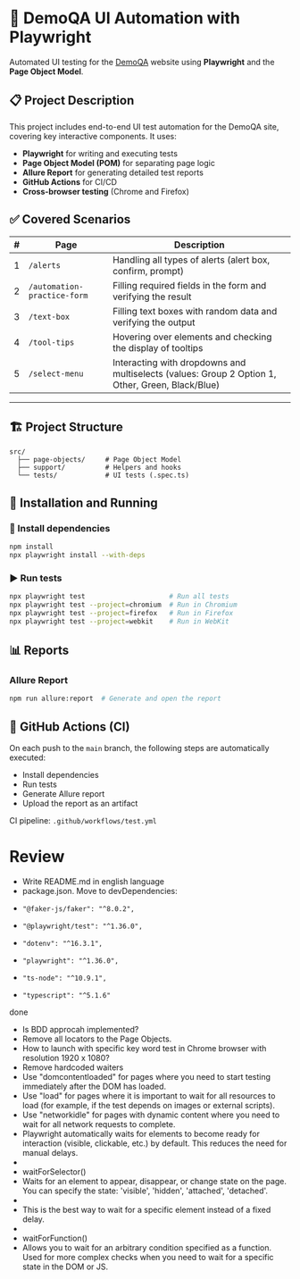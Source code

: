 # 📘 DemoQA UI Automation with Playwright

Automated UI testing for the [DemoQA](https://demoqa.com/) website using **Playwright** and the **Page Object Model**.

## 📋 Project Description

This project includes end-to-end UI test automation for the DemoQA site, covering key interactive components. It uses:

* **Playwright** for writing and executing tests
* **Page Object Model (POM)** for separating page logic
* **Allure Report** for generating detailed test reports
* **GitHub Actions** for CI/CD
* **Cross-browser testing** (Chrome and Firefox)

## ✅ Covered Scenarios

| # | Page                        | Description                                                                                      |
| - | --------------------------- | ------------------------------------------------------------------------------------------------ |
| 1 | `/alerts`                   | Handling all types of alerts (alert box, confirm, prompt)                                        |
| 2 | `/automation-practice-form` | Filling required fields in the form and verifying the result                                     |
| 3 | `/text-box`                 | Filling text boxes with random data and verifying the output                                     |
| 4 | `/tool-tips`                | Hovering over elements and checking the display of tooltips                                      |
| 5 | `/select-menu`              | Interacting with dropdowns and multiselects (values: Group 2 Option 1, Other, Green, Black/Blue) |

---

## 🏗️ Project Structure
```
src/
  ├── page-objects/     # Page Object Model
  ├── support/          # Helpers and hooks
  └── tests/            # UI tests (.spec.ts)
```

## 🚀 Installation and Running

### 🔧 Install dependencies

```bash
npm install
npx playwright install --with-deps
```

### ▶️ Run tests

```bash
npx playwright test                     # Run all tests
npx playwright test --project=chromium  # Run in Chromium
npx playwright test --project=firefox   # Run in Firefox
npx playwright test --project=webkit    # Run in WebKit
```

## 📊 Reports

### Allure Report

```bash
npm run allure:report  # Generate and open the report
```


## 🔁 GitHub Actions (CI)

On each push to the `main` branch, the following steps are automatically executed:

* Install dependencies
* Run tests
* Generate Allure report
* Upload the report as an artifact

CI pipeline: `.github/workflows/test.yml`








# Review

* Write README.md in english language
*  package.json. Move to devDependencies:
*     "@faker-js/faker": "^8.0.2",
*     "@playwright/test": "^1.36.0",
*     "dotenv": "^16.3.1",
*     "playwright": "^1.36.0",
*     "ts-node": "^10.9.1",
*     "typescript": "^5.1.6"

done 
* Is BDD approcah implemented?
* Remove all locators to the Page Objects.
* How to launch with specific key word test in Chrome browser with resolution 1920 x 1080?
* Remove hardcoded waiters 
* Use "domcontentloaded" for pages where you need to start testing immediately after the DOM has loaded.
*  Use "load" for pages where it is important to wait for all resources to load (for example, if the test depends on images or external scripts).
*  Use "networkidle" for pages with dynamic content where you need to wait for all network requests to complete.
*    Playwright automatically waits for elements to become ready for interaction (visible, clickable, etc.) by default. This reduces the need for manual delays.
* 
* waitForSelector()
* Waits for an element to appear, disappear, or change state on the page. You can specify the state: 'visible', 'hidden', 'attached', 'detached'.
* 
* This is the best way to wait for a specific element instead of a fixed delay.
* 
* waitForFunction()
* Allows you to wait for an arbitrary condition specified as a function. Used for more complex checks when you need to wait for a specific state in the DOM or JS.

